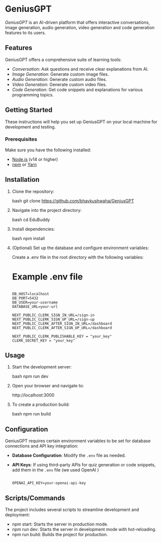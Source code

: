 # GeniusGPT

*GeniusGPT* is an AI-driven platform that offers interactive conversations, image generation, audio generation, video generation and code generation features to its users.

## Features

GeniusGPT offers a comprehensive suite of learning tools:

- *Conversation*: Ask questions and receive clear explanations from AI.
- *Image Generation*: Generate custom image files.
- *Audio Generation*: Generate custom audio files.
- *Video Generation*: Generate custom video files.
- *Code Generation*: Get code snippets and explanations for various programming topics.

## Getting Started

These instructions will help you set up GeniusGPT on your local machine for development and testing.

### Prerequisites

Make sure you have the following installed:

- [Node.js](https://nodejs.org/) (v14 or higher)
- [npm](https://www.npmjs.com/) or [Yarn](https://yarnpkg.com/)

## Installation

1. Clone the repository:

    bash
    git clone https://github.com/bhavkushwaha/GeniusGPT
    

2. Navigate into the project directory:

    bash
    cd EduBuddy
    

3. Install dependencies:

    bash
    npm install
    

4. (Optional) Set up the database and configure environment variables:

    Create a .env file in the root directory with the following variables:

    
    # Example .env file

    ```

    DB_HOST=localhost
    DB_PORT=5432
    DB_USER=your-username
    DATABASE_URL=your-url

    NEXT_PUBLIC_CLERK_SIGN_IN_URL=/sign-in
    NEXT_PUBLIC_CLERK_SIGN_UP_URL=/sign-up
    NEXT_PUBLIC_CLERK_AFTER_SIGN_IN_URL=/dashboard
    NEXT_PUBLIC_CLERK_AFTER_SIGN_UP_URL=/dashboard

    NEXT_PUBLIC_CLERK_PUBLISHABLE_KEY = "your_key"
    CLERK_SECRET_KEY = "your_key"   

    ```
    

## Usage

1. Start the development server:

    bash
    npm run dev
    

2. Open your browser and navigate to:

    
    http://localhost:3000
    

3. To create a production build:

    bash
    npm run build
    
    

## Configuration

GeniusGPT requires certain environment variables to be set for database connections and API key integration:

- **Database Configuration**: Modify the `.env` file as needed.
- **API Keys**: If using third-party APIs for quiz generation or code snippets, add them in the `.env` file (we used OpenAI )

    ```

    OPENAI_API_KEY=your-openai-api-key

    ```

## Scripts/Commands

The project includes several scripts to streamline development and deployment:

- npm start: Starts the server in production mode.
- npm run dev: Starts the server in development mode with hot-reloading.
- npm run build: Builds the project for production.